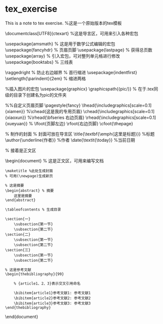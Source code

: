 # tex_exercise
This is a note to tex exercise.
%这是一个原始版本的tex模板

\documentclass[UTF8]{ctexart}
%这是导言区，可用来引入各种宏包

\usepackage{amsmath} % 这是用于数学公式编辑的宏包
\usepackage{fancyhdr} % 页眉页脚
\usepackage{lastpage} % 获得总页数
\usepackage{array} % 引入宏包，可对整列单元格进行修改
\usepackage{booktabs} % 三线表

\raggedright % 防止右边越界
% 首行缩进
\usepackage{indentfirst}
\setlength{\parindent}{2em} % 缩进两格

%插入图片的宏包
\usepackage{graphicx}
\graphicspath{{pic/}} % 在于.tex同级的目录下创建名为pic的文件夹

%%自定义页眉页脚
\pagestyle{fancy}
\lhead{\includegraphics[scale=0.1]{xiamen}}
%\chead{这是我的专用页眉}
\chead{\includegraphics[scale=0.1]{xiaoxun}}
%\rhead{\bfseries 右边页眉}
\rhead{\includegraphics[scale=0.1]{xueyuan}}
% \lfoot{页脚左边} \rfoot{右边页脚}
\cfoot{\thepage}

% 制作的封面
% 封面可放在导言区
\title{\textbf{\emph{这里是标题}}} %标题
\author{\underline{作者}} %作者
\date{\textit{\today}} %当前日期

% 接着是正文区

\begin{document}
	% 这是正文区，可用来编写文档
	
	\maketitle %此处生成封面
	% 可用(\newpage)生成新页
	
	% 这是摘要
	\begin{abstract} % 摘要
		这里是摘要
	\end{abstract}

	\tableofcontents % 生成目录
	
	\section{一}
		\subsection{第一节}
		\subsection{第二节}
	\section{二}
		\subsection{第一节}
		\subsection{第二节}
	\section{三}
		\subsection{第一节}
		\subsection{第二节}
	
	% 这是参考文献
	\begin{thebibliography}{99}
		
		% {article1、2、3}表示交叉引用命名
		
		\bibitem{article1}参考文献1: 参考文献1
		\bibitem{article2}参考文献2: 参考文献2
		\bibitem{article3}参考文献3: 参考文献3
	\end{thebibliography}
	
	
\end{document}
